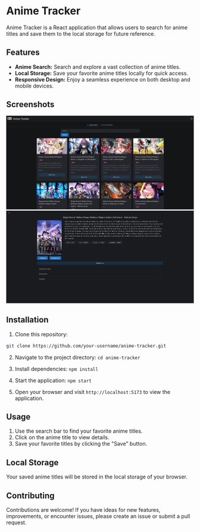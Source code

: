 # Anime Tracker

Anime Tracker is a React application that allows users to search for anime titles and save them to the local storage for future reference.

## Features

- **Anime Search:** Search and explore a vast collection of anime titles.
- **Local Storage:** Save your favorite anime titles locally for quick access.
- **Responsive Design:** Enjoy a seamless experience on both desktop and mobile devices.

## Screenshots

![Screenshot 1](src/assets/images/cap1.png)
![Screenshot 2](src/assets/images/cap2.png)

## Installation

1. Clone this repository:

```bash
git clone https://github.com/your-username/anime-tracker.git
```

2. Navigate to the project directory: `cd anime-tracker`

3. Install dependencies: `npm install`

4. Start the application: `npm start`

5. Open your browser and visit `http://localhost:5173` to view the application.

## Usage

1. Use the search bar to find your favorite anime titles.
2. Click on the anime title to view details.
3. Save your favorite titles by clicking the "Save" button.

## Local Storage

Your saved anime titles will be stored in the local storage of your browser.

## Contributing

Contributions are welcome! If you have ideas for new features, improvements, or encounter issues, please create an issue or submit a pull request.
